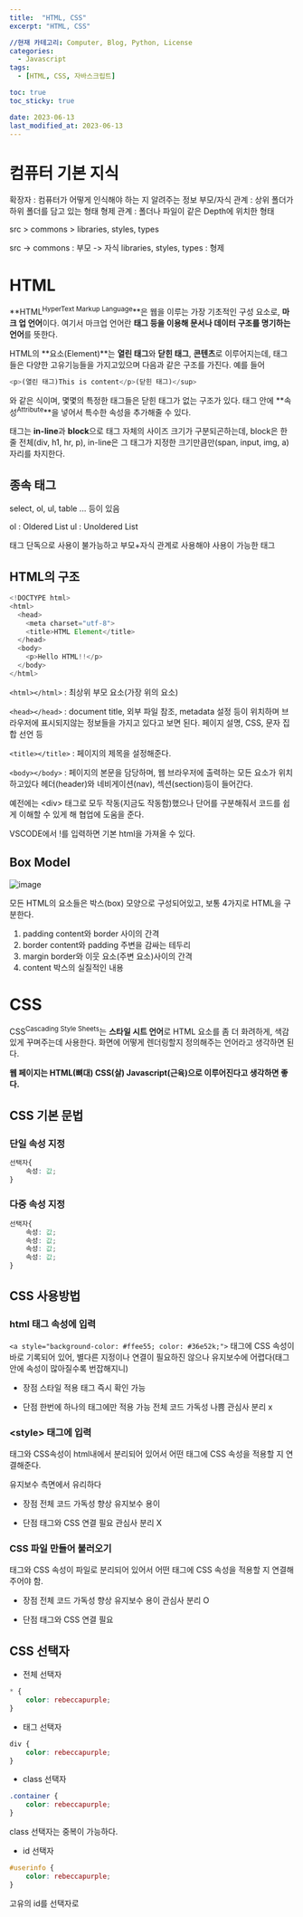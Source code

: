 ```yaml
---
title:  "HTML, CSS"
excerpt: "HTML, CSS"

//현재 카테고리: Computer, Blog, Python, License
categories:
  - Javascript
tags:
  - [HTML, CSS, 자바스크립트]

toc: true
toc_sticky: true

date: 2023-06-13
last_modified_at: 2023-06-13
---
```


# 컴퓨터 기본 지식

확장자 : 컴퓨터가 어떻게 인식해야 하는 지 알려주는 정보
부모/자식 관계 : 상위 폴더가 하위 폴더를 담고 있는 형태
형제 관계 : 폴더나 파일이 같은 Depth에 위치한 형태

src > commons > libraries, styles, types

src -> commons : 부모 -> 자식
libraries, styles, types : 형제

# HTML
**HTML<sup>HyperText Markup Language</sup>**은 웹을 이루는 가장 기초적인 구성 요소로, **마크 업 언어**이다. 여기서 마크업 언어란 **태그 등을 이용해 문서나 데이터 구조를 명기하는 언어**를 뜻한다.

HTML의 **요소(Element)**는 **열린 태그**와 **닫힌 태그**, **콘텐츠**로 이루어지는데, 태그들은 다양한 고유기능들을 가지고있으며 다음과 같은 구조를 가진다. 예를 들어

```js
<p>(열린 태그)This is content</p>(닫힌 태그)</sup>
```

와 같은 식이며, 몇몇의 특정한 태그들은 닫힌 태그가 없는 구조가 있다. 태그 안에 **속성<sup>Attribute</sup>**을 넣어서 특수한 속성을 추가해줄 수 있다.

태그는 **in-line**과 **block**으로 태그 자체의 사이즈 크기가 구분되곤하는데, block은 한 줄 전체(div, h1, hr, p), in-line은 그 태그가 지정한 크기만큼만(span, input, img, a) 자리를 차지한다.

## 종속 태그
select, ol, ul, table ... 등이 있음

ol : Oldered List
ul : Unoldered List

태그 단독으로 사용이 불가능하고 부모+자식 관계로 사용해야 사용이 가능한 태그

## HTML의 구조

```js
<!DOCTYPE html>
<html>
  <head>
    <meta charset="utf-8">
    <title>HTML Element</title>
  </head>
  <body>
    <p>Hello HTML!!</p>
  </body>
</html>
```

``<html></html>`` : 최상위 부모 요소(가장 위의 요소)

``<head></head>`` : document title, 외부 파일 참조, metadata 설정 등이 위치하며 브라우저에 표시되지않는 정보들을 가지고 있다고 보면 된다. 페이지 설명, CSS, 문자 집합 선언 등

``<title></title>`` : 페이지의 제목을 설정해준다.

``<body></body>`` :
페이지의 본문을 담당하며, 웹 브라우저에 출력하는 모든 요소가 위치하고있다
헤더(header)와 네비게이션(nav), 섹션(section)등이 들어간다.

예전에는 \<div> 태그로 모두 작동(지금도 작동함)했으나 단어를 구분해줘서 코드를 쉽게 이해할 수 있게 해 협업에 도움을 준다.

VSCODE에서 !를 입력하면 기본 html을 가져올 수 있다.
## Box Model

![image](https://github.com/98tech-savvy/98tech-savvy.github.io/assets/128434645/d9b4ded3-3b8c-4994-bcf5-9e42a10f1bfc)

모든 HTML의 요소들은 박스(box) 모양으로 구성되어있고, 보통 4가지로 HTML을 구분한다.

1. padding
content와 border 사이의 간격
2. border
content와 padding 주변을 감싸는 테두리
3. margin
border와 이웃 요소(주변 요소)사이의 간격
4. content
박스의 실질적인 내용

# CSS
CSS<sup>Cascading Style Sheets</sup>는 **스타일 시트 언어**로 HTML 요소를 좀 더 화려하게, 색감있게 꾸며주는데 사용한다. 화면에 어떻게 렌더링할지 정의해주는 언어라고 생각하면 된다.

**웹 페이지는 HTML(뼈대) CSS(살) Javascript(근육)으로 이루어진다고 생각하면 좋다.**

## CSS 기본 문법

### 단일 속성 지정
```css
선택자{
    속성: 값;
}
```
### 다중 속성 지정

```css
선택자{
    속성: 값;
    속성: 값;
    속성: 값;
    속성: 값;
}
```

## CSS 사용방법

### html 태그 속성에 입력
``<a style="background-color: #ffee55; color: #36e52k;">``
태그에 CSS 속성이 바로 기록되어 있어, 별다른 지정이나 연결이 필요하진 않으나
유지보수에 어렵다(태그 안에 속성이 많아질수록 번잡해지니)

- 장점
스타일 적용 태그 즉시 확인 가능

- 단점
한번에 하나의 태그에만 적용 가능
전체 코드 가독성 나쁨
관심사 분리 x

### \<style> 태그에 입력
태그와 CSS속성이 html내에서 분리되어 있어서 어떤 태그에 CSS 속성을 적용할 지 연결해준다.

유지보수 측면에서 유리하다

- 장점
전체 코드 가독성 향상
유지보수 용이

- 단점
태그와 CSS 연결 필요
관심사 분리 X

### CSS 파일 만들어 불러오기
태그와 CSS 속성이 파일로 분리되어 있어서 어떤 태그에 CSS 속성을 적용할 지 연결해주어야 함.

- 장점
전체 코드 가독성 향상
유지보수 용이
관심사 분리 O

- 단점
태그와 CSS 연결 필요

## CSS 선택자

- 전체 선택자
```css
* {
    color: rebeccapurple;
}
```

- 태그 선택자
```css
div {
    color: rebeccapurple;
}
```

- class 선택자
```css
.container {
    color: rebeccapurple;
}
```
class 선택자는 중복이 가능하다.

- id 선택자
```css
#userinfo {
    color: rebeccapurple;
}
```
고유의 id를 선택자로